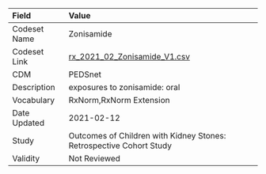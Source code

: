 |Field        |Value                                                               |
|:------------|:-------------------------------------------------------------------|
|Codeset Name |Zonisamide                                                          |
|Codeset Link |[rx_2021_02_Zonisamide_V1.csv](https://github.com/PEDSnet/Variable-Dictionary/blob/main/drugs/rx_2021_02_Zonisamide_V1.csv)|
|CDM          |PEDSnet                                                             |
|Description  |exposures to zonisamide: oral                                       |
|Vocabulary   |RxNorm,RxNorm Extension                                             |
|Date Updated |2021-02-12                                                          |
|Study        |Outcomes of Children with Kidney Stones: Retrospective Cohort Study |
|Validity     |Not Reviewed                                                        |
